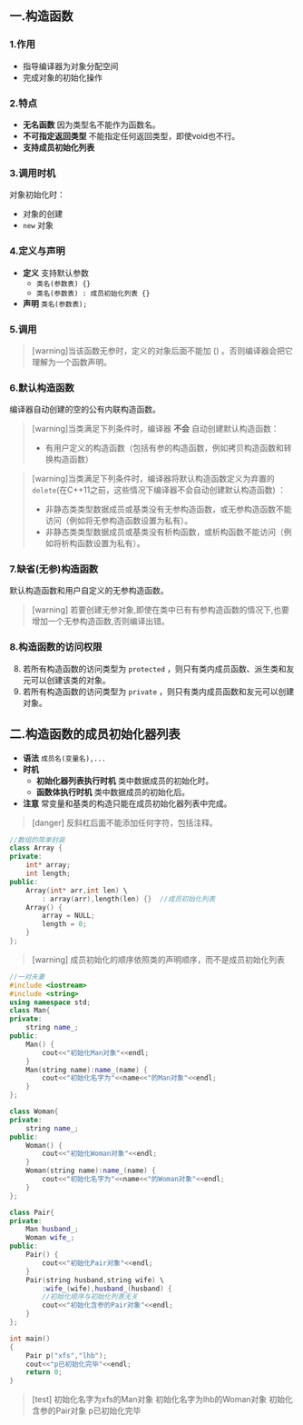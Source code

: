 ## 一.构造函数
### 1.作用
+	指导编译器为对象分配空间
+	完成对象的初始化操作

### 2.特点
+	**无名函数** 因为类型名不能作为函数名。
+	**不可指定返回类型** 不能指定任何返回类型，即使void也不行。
+	**支持成员初始化列表** 

### 3.调用时机

对象初始化时：

+	对象的创建
+	`new` 对象
### 4.定义与声明
+	**定义**  支持默认参数
	+	`类名(参数表) {}`
	+	`类名(参数表) : 成员初始化列表 {}`
+	**声明** `类名(参数表);`

### 5.调用
> [warning]当该函数无参时，定义的对象后面不能加 () 。否则编译器会把它理解为一个函数声明。

### 6.默认构造函数
编译器自动创建的空的公有内联构造函数。

>[warning]当类满足下列条件时，编译器 **不会** 自动创建默认构造函数：
>
>+	有用户定义的构造函数（包括有参的构造函数，例如拷贝构造函数和转换构造函数）

>[warning]当类满足下列条件时，编译器将默认构造函数定义为弃置的 `delete`(在C++11之前，这些情况下编译器不会自动创建默认构造函数) ：
>+	非静态类类型数据成员或基类没有无参构造函数，或无参构造函数不能访问（例如将无参构造函数设置为私有）。
>+	非静态类类型数据成员或基类没有析构函数，或析构函数不能访问（例如将析构函数设置为私有）。

### 7.缺省(无参)构造函数
默认构造函数和用户自定义的无参构造函数。

>[warning] 若要创建无参对象,即使在类中已有有参构造函数的情况下,也要增加一个无参构造函数,否则编译出错。

### 8.构造函数的访问权限
8.	若所有构造函数的访问类型为 `protected` ，则只有类内成员函数、派生类和友元可以创建该类的对象。
9.	若所有构造函数的访问类型为 `private` ，则只有类内成员函数和友元可以创建对象。

## 二.构造函数的成员初始化器列表

+	**语法**	`成员名(变量名),...`
+	**时机** 
	+	**初始化器列表执行时机** 类中数据成员的初始化时。
	+	**函数体执行时机** 类中数据成员的初始化后。
+	**注意** 常变量和基类的构造只能在成员初始化器列表中完成。

>[danger] 反斜杠后面不能添加任何字符，包括注释。

```c++
//数组的简单封装
class Array {
private:
	int* array;
	int length;
public:
	Array(int* arr,int len) \
		: array(arr),length(len) {}  //成员初始化列表
	Array() {
		array = NULL;
		length = 0;
	}
};
```

>[warning] 成员初始化的顺序依照类的声明顺序，而不是成员初始化列表

```c++
//一对夫妻
#include <iostream>
#include <string>
using namespace std;
class Man{
private:
	string name_;
public:
	Man() {
		cout<<"初始化Man对象"<<endl;
	}
	Man(string name):name_(name) {
		cout<<"初始化名字为"<<name<<"的Man对象"<<endl;
	}
};

class Woman{
private:
	string name_;
public:
	Woman() {
		cout<<"初始化Woman对象"<<endl;
	}
	Woman(string name):name_(name) {
		cout<<"初始化名字为"<<name<<"的Woman对象"<<endl;
	}
};

class Pair{
private:
	Man husband_;
	Woman wife_;
public:
	Pair() {
		cout<<"初始化Pair对象"<<endl;
	}
	Pair(string husband,string wife) \
		:wife_(wife),husband_(husband) {
		//初始化顺序与初始化列表无关
		cout<<"初始化含参的Pair对象"<<endl;
	}
};

int main()
{
	Pair p("xfs","lhb");
	cout<<"p已初始化完毕"<<endl;
	return 0;
}
```

>[test]
>初始化名字为xfs的Man对象
>初始化名字为lhb的Woman对象
>初始化含参的Pair对象
>p已初始化完毕
